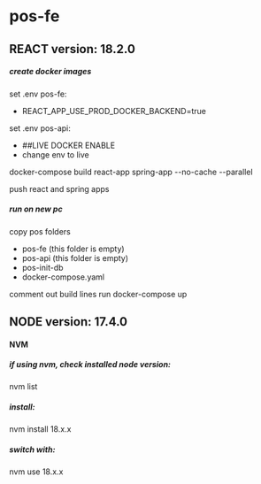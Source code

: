 # pos-fe

## REACT version: 18.2.0

##### create docker images

set .env pos-fe:

- REACT_APP_USE_PROD_DOCKER_BACKEND=true

set .env pos-api:

- ##LIVE DOCKER ENABLE
- change env to live

docker-compose build react-app spring-app --no-cache --parallel

push react and spring apps

##### run on new pc

copy pos folders

- pos-fe (this folder is empty)
- pos-api (this folder is empty)
- pos-init-db
- docker-compose.yaml

comment out build lines
run docker-compose up

## NODE version: 17.4.0

#### NVM

##### if using nvm, check installed node version:

nvm list

##### install:

nvm install 18.x.x

##### switch with:

nvm use 18.x.x
